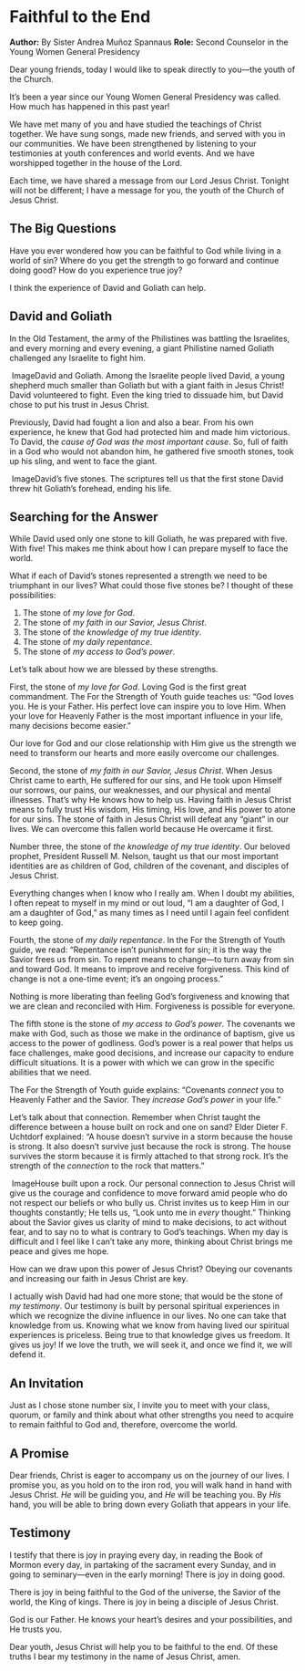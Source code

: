 # Faithful to the End

**Author:** By Sister Andrea Muñoz Spannaus
**Role:** Second Counselor in the Young Women General Presidency

<a name="p1"></a>Dear young friends, today I would like to speak directly to you—the youth of the Church.

<a name="p2"></a>It’s been a year since our Young Women General Presidency was called. How much has happened in this past year!

<a name="p3"></a>We have met many of you and have studied the teachings of Christ together. We have sung songs, made new friends, and served with you in our communities. We have been strengthened by listening to your testimonies at youth conferences and world events. And we have worshipped together in the house of the Lord.

<a name="p4"></a>Each time, we have shared a message from our Lord Jesus Christ. Tonight will not be different; I have a message for you, the youth of the Church of Jesus Christ.

## The Big Questions

<a name="p5"></a>Have you ever wondered how you can be faithful to God while living in a world of sin? Where do you get the strength to go forward and continue doing good? How do you experience true joy?

<a name="p6"></a>I think the experience of David and Goliath can help.

## David and Goliath

<a name="p7"></a>In the Old Testament, the army of the Philistines was battling the Israelites, and every morning and every evening, a giant Philistine named Goliath challenged any Israelite to fight him.

![]()  ImageDavid and Goliath.
<a name="p8"></a>Among the Israelite people lived David, a young shepherd much smaller than Goliath but with a giant faith in Jesus Christ! David volunteered to fight. Even the king tried to dissuade him, but David chose to put his trust in Jesus Christ.

<a name="p9"></a>Previously, David had fought a lion and also a bear. From his own experience, he knew that God had protected him and made him victorious. To David, the *cause of God was the most important cause*. So, full of faith in a God who would not abandon him, he gathered five smooth stones, took up his sling, and went to face the giant.

![]()  ImageDavid’s five stones.
<a name="p10"></a>The scriptures tell us that the first stone David threw hit Goliath’s forehead, ending his life.

## Searching for the Answer

<a name="p11"></a>While David used only one stone to kill Goliath, he was prepared with five. With five! This makes me think about how I can prepare myself to face the world.

<a name="p12"></a>What if each of David’s stones represented a strength we need to be triumphant in our lives? What could those five stones be? I thought of these possibilities:

1. <a name="p13"></a>The stone of *my love for God*.
2. <a name="p14"></a>The stone of *my faith in our Savior, Jesus Christ*.
3. <a name="p15"></a>The stone of *the knowledge of my true identity*.
4. <a name="p16"></a>The stone of *my daily repentance*.
5. <a name="p17"></a>The stone of *my access to God’s power*.

<a name="p18"></a>Let’s talk about how we are blessed by these strengths.

<a name="p19"></a>First, the stone of *my love for God*. Loving God is the first great commandment. The For the Strength of Youth guide teaches us: “God loves you. He is your Father. His perfect love can inspire you to love Him. When your love for Heavenly Father is the most important influence in your life, many decisions become easier.”

<a name="p20"></a>Our love for God and our close relationship with Him give us the strength we need to transform our hearts and more easily overcome our challenges.

<a name="p21"></a>Second, the stone of *my faith in our Savior, Jesus Christ*. When Jesus Christ came to earth, He suffered for our sins, and He took upon Himself our sorrows, our pains, our weaknesses, and our physical and mental illnesses. That’s why He knows how to help us. Having faith in Jesus Christ means to fully trust His wisdom, His timing, His love, and His power to atone for our sins. The stone of faith in Jesus Christ will defeat any “giant” in our lives. We can overcome this fallen world because He overcame it first.

<a name="p22"></a>Number three, the stone of *the knowledge of my true identity*. Our beloved prophet, President Russell M. Nelson, taught us that our most important identities are as children of God, children of the covenant, and disciples of Jesus Christ.

<a name="p23"></a>Everything changes when I know who I really am. When I doubt my abilities, I often repeat to myself in my mind or out loud, “I am a daughter of God, I am a daughter of God,” as many times as I need until I again feel confident to keep going.

<a name="p24"></a>Fourth, the stone of *my daily repentance*. In the For the Strength of Youth guide, we read: “Repentance isn’t punishment for sin; it is the way the Savior frees us from sin. To repent means to change―to turn away from sin and toward God. It means to improve and receive forgiveness. This kind of change is not a one-time event; it’s an ongoing process.”

<a name="p25"></a>Nothing is more liberating than feeling God’s forgiveness and knowing that we are clean and reconciled with Him. Forgiveness is possible for everyone.

<a name="p26"></a>The fifth stone is the stone of *my access to God’s power*. The covenants we make with God, such as those we make in the ordinance of baptism, give us access to the power of godliness. God’s power is a real power that helps us face challenges, make good decisions, and increase our capacity to endure difficult situations. It is a power with which we can grow in the specific abilities that we need.

<a name="p27"></a>The For the Strength of Youth guide explains: “Covenants *connect* you to Heavenly Father and the Savior. They *increase God’s power* in your life.”

<a name="p28"></a>Let’s talk about that connection. Remember when Christ taught the difference between a house built on rock and one on sand? Elder Dieter F. Uchtdorf explained: “A house doesn’t survive in a storm because the house is strong. It also doesn’t survive just because the rock is strong. The house survives the storm because it is firmly attached to that strong rock. It’s the strength of the *connection* to the rock that matters.”

![]()  ImageHouse built upon a rock.
<a name="p29"></a>Our personal connection to Jesus Christ will give us the courage and confidence to move forward amid people who do not respect our beliefs or who bully us. Christ invites us to keep Him in our thoughts constantly; He tells us, “Look unto me in *every* thought.” Thinking about the Savior gives us clarity of mind to make decisions, to act without fear, and to say no to what is contrary to God’s teachings. When my day is difficult and I feel like I can’t take any more, thinking about Christ brings me peace and gives me hope.

<a name="p30"></a>How can we draw upon this power of Jesus Christ? Obeying our covenants and increasing our faith in Jesus Christ are key.

<a name="p31"></a>I actually wish David had had one more stone; that would be the stone of *my testimony*. Our testimony is built by personal spiritual experiences in which we recognize the divine influence in our lives. No one can take that knowledge from us. Knowing what we know from having lived our spiritual experiences is priceless. Being true to that knowledge gives us freedom. It gives us joy! If we love the truth, we will seek it, and once we find it, we will defend it.

## An Invitation

<a name="p32"></a>Just as I chose stone number six, I invite you to meet with your class, quorum, or family and think about what other strengths you need to acquire to remain faithful to God and, therefore, overcome the world.

## A Promise

<a name="p33"></a>Dear friends, Christ is eager to accompany us on the journey of our lives. I promise you, as you hold on to the iron rod, you will walk hand in hand with Jesus Christ. *He* will be guiding you, and *He* will be teaching you. By *His* hand, you will be able to bring down every Goliath that appears in your life.

## Testimony

<a name="p34"></a>I testify that there is joy in praying every day, in reading the Book of Mormon every day, in partaking of the sacrament every Sunday, and in going to seminary—even in the early morning! There is joy in doing good.

<a name="p35"></a>There is joy in being faithful to the God of the universe, the Savior of the world, the King of kings. There is joy in being a disciple of Jesus Christ.

<a name="p36"></a>God is our Father. He knows your heart’s desires and your possibilities, and He trusts you.

<a name="p37"></a>Dear youth, Jesus Christ will help you to be faithful to the end. Of these truths I bear my testimony in the name of Jesus Christ, amen.